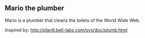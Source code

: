 ## Mario the plumber

Mario is a plumber that cleans the toilets of the World Wide Web.

Inspired by: http://plan9.bell-labs.com/sys/doc/plumb.html
